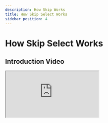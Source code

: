 ```yaml
---
description: How Skip Works
title: How Skip Select Works
sidebar_position: 4
---
```


# How Skip Select Works

## Introduction Video

<iframe className="video" src="https://www.loom.com/embed/ae41a0fa332141338bab439a0c6e10e1" allowFullScreen />

## About `mev-tendermint`

### ✅  Design

The design goals of MEV-Tendermint are to allow & preserve:

1. 🔒  **Privacy** for users submitting bundles
2. 🎁  **Atomicity** for bundles of transactions
3. 🐎  **Priority** guaranteed for highest paying bundles
4. 🏛  **No new security assumptions** for validators and nodes running MEV-Tendermint, including removing the need for ingress or egress for locked-down validators. No new network assumptions are made
5. 🔄  **On-chain transaction submission** via gossip, no need for off-chain submission like HTTP endpoints, endpoint querying, etc
6. 💨  **Impossible to slow down block time**, i.e. no part of mev-tendermint introduces consensus delays

### 🔎  Basic Functionality Overview

🏦  **Auction**

- Prior to the creation of the first proposal for height `n+1` , the Skip Sentinel infrastructure selects an auction-winning bundle (or bundles) to include at the top of block `n+1`
- The auction-winning bundle is defined as the bundle that pays the highest bid to the Skip auction address, doesn’t include any reverting transactions, and respects protection preferences of the block proposer (currently this only includes frontrunning/sandwich protection)
- The sentinel ensures it’s simulations of the bundle are accurate by simulating it against the version of state where it will actually run (by optimistically applying the proposals produced for height `n` )

🗣️  **Gossip**

- Before the first proposal for height `n+1` is created, the Skip sentinel gossips the auction-winning bundle(s) to whichever nodes belonging to that proposer it can access (e.g. sentries if the validator is using a sentry configuration, or validator replicas if it’s using horcrux)
- The nodes that receive the winning bundle(s) gossip it to the other nodes belonging to that proposer to ensure the bundle(s) reach the validator
- This selective gossiping is powered by new config options (`personal_peer_ids`) and takes place over a new channel, but it is secured using the same authentication handshake Tendermint uses to secure all other forms of p2p communication

🏒  **Handling Transactions**

- Ordinary transactions received over traditional gossip are handled exactly the same way they are today in the mempool
- Transactions received as part of bundles sent from the Skip sentinel are handled and stored in a new data structure called the `sidecar`
- These transactions have additional metadata about the bundle in which they should be included (e.g. bundleOrder, bundleSize). The sidecar uses this data to reconstruct bundles as it receives individual transactions over gossip

[reinforce that we have a new transaction data structure]

🚜  **Reaping**

- On reap, mev-tendermint first checks whether there are any fully-constructed bundles in the sidecar then reaps these first.
- Next, it reaps from the ordinary mempool, with some additional checks to ensure that transactions reaped from the sidecar don’t get reaped again if they are also present in the standard mempool

[reinforce reaping of bundle goes to top if available]

### 🧱 Components

**#1 The Sidecar**

- A separate, private mempool that respects `bundles` of transactions
  - Relevant files: `mempool/clist_sidecar.go`
- Has **selective gossiping**, meaning it only gossips:
  - Over its own `SidecarChannel`
  - **Only** to peers that are added as its `personal_peers`
    - In practice, `personal_peers` for each node are set to be:
      - Sentry node → **Skip sentinel** & **the other nodes you’re running that the sentry is aware of (e.g. validator or a layer of sentries closer to the validator)**
      - Validator node → **only its sentries**

**#2 The Mempool Reactor**

- The mempool reactor now supports a `SidecarChannel` over which only gossip for `SidecarTxs` can be handled
  - Relevant files: `mempool/reactor.go`
  - `SidecarTxs` have new metadata that is transmitted over gossip, including
    - `BundleId` - the **global** order of the bundle this `SidecarTx` is in, per height
    - `BundleOrder` - the **local** order of this `SidecarTx` within its bundle
    - `DesiredHeight` - the height of the bundle this `SidecarTx` was submitted for
    - `BundleSize` - the total size of the bundle this `SidecarcarTx` is in
    - `TotalFee` - the total fee of the bundle this `SidecarTx` is in
  - This metadata is submitted at a transaction level as **tendermint currently is not designed to broadcast batches of transactions**

**#3 Selective Reaping**

- The regular mempool now considers `sidecarTxs` (i.e. bundles) in addition to regular txs, and orders the former before the latter
  - Relevant files: `mempool/clist_mempool.go`, `state/execution.go`
